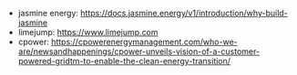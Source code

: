 
- jasmine energy: https://docs.jasmine.energy/v1/introduction/why-build-jasmine
- limejump: https://www.limejump.com
- cpower: https://cpowerenergymanagement.com/who-we-are/newsandhappenings/cpower-unveils-vision-of-a-customer-powered-gridtm-to-enable-the-clean-energy-transition/